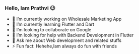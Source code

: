 ### Hello, Iam Prathvi 😉

- 🔭 I’m currently working on Wholesale Marketing App
- 🌱 I’m currently learning Flutter and Dart
- 👯 I’m looking to collaborate on Google
- 🤔 I’m looking for help with Backend Development in Flutter
- 💬 Ask me about Web development and related stuffs
- ⚡ Fun fact: Hehehe,Iam always do fun with friends

